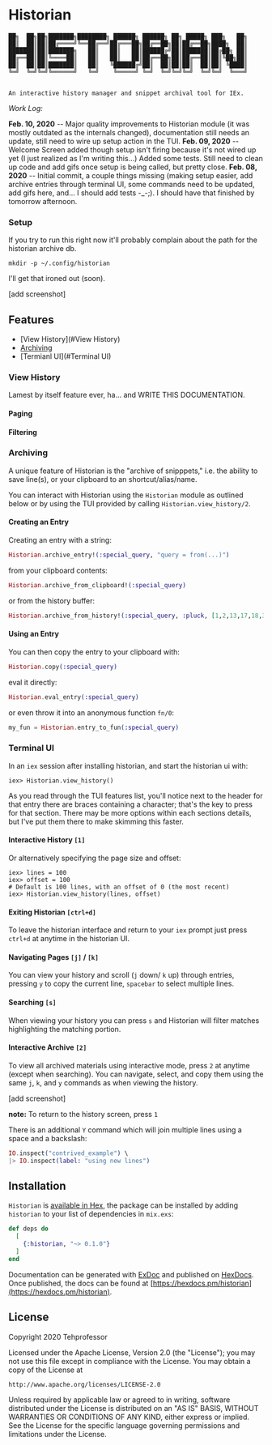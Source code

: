 # Historian

```text
██╗  ██╗██╗███████╗████████╗ ██████╗ ██████╗ ██╗ █████╗ ███╗   ██╗
██║  ██║██║██╔════╝╚══██╔══╝██╔═══██╗██╔══██╗██║██╔══██╗████╗  ██║
███████║██║███████╗   ██║   ██║   ██║██████╔╝██║███████║██╔██╗ ██║
██╔══██║██║╚════██║   ██║   ██║   ██║██╔══██╗██║██╔══██║██║╚██╗██║
██║  ██║██║███████║   ██║   ╚██████╔╝██║  ██║██║██║  ██║██║ ╚████║
╚═╝  ╚═╝╚═╝╚══════╝   ╚═╝    ╚═════╝ ╚═╝  ╚═╝╚═╝╚═╝  ╚═╝╚═╝  ╚═══╝


An interactive history manager and snippet archival tool for IEx.
```

_Work Log:_

**Feb. 10, 2020** -- Major quality improvements to Historian module (it was mostly outdated as the internals changed), documentation still needs an update, still need to wire up setup action in the TUI.
**Feb. 09, 2020** -- Welcome Screen added though setup isn't firing because it's not wired up yet (I just realized as I'm writing this...) Added some tests. Still need to clean up code and add gifs once setup is being called, but pretty close.
**Feb. 08, 2020** -- Initial commit, a couple things missing (making setup easier, add archive entries through terminal UI, some commands need to be updated, add gifs here, and... I should add tests -_-;). I should have that finished by tomorrow afternoon.

### Setup

If you try to run this right now it'll probably complain about the path for the historian archive db.

`mkdir -p ~/.config/historian`

I'll get that ironed out (soon).

[add screenshot]

## Features

- [View History](#View History)
- [Archiving](#Archiving)
- [Termianl UI](#Terminal UI)

### View History

Lamest by itself feature ever, ha... and WRITE THIS DOCUMENTATION.

#### Paging

#### Filtering

### Archiving

A unique feature of Historian is the "archive of snipppets," i.e. the ability to save line(s), or your clipboard to an
shortcut/alias/name.

You can interact with Historian using the `Historian` module as outlined below or by using the TUI provided by calling `Historian.view_history/2`.

#### Creating an Entry

Creating an entry with a string:
```elixir
Historian.archive_entry!(:special_query, "query = from(...)")
```

from your clipboard contents:
```elixir
Historian.archive_from_clipboard!(:special_query)
```

or from the history buffer:

```elixir
Historian.archive_from_history!(:special_query, :pluck, [1,2,13,17,18,33])
```

#### Using an Entry

You can then copy the entry to your clipboard with:

```elixir
Historian.copy(:special_query)
```

eval it directly:

```elixir
Historian.eval_entry(:special_query)
```

or even throw it into an anonymous function `fn/0`:

```elixir
my_fun = Historian.entry_to_fun(:special_query)
```

### Terminal UI

In an `iex` session after installing historian, and start the historian ui with:
```
iex> Historian.view_history()
```

As you read through the TUI features list, you'll notice next to the header for that entry there are braces containing a character; that's the key to press for that section. There may be more options within each sections details, but I've put them there to make skimming this faster.

#### Interactive History `[1]`

Or alternatively specifying the page size and offset:
```
iex> lines = 100
iex> offset = 100
# Default is 100 lines, with an offset of 0 (the most recent)
iex> Historian.view_history(lines, offset)
```

#### Exiting Historian `[ctrl+d]`

To leave the historian interface and return to your `iex` prompt just press `ctrl+d` at anytime in the historian UI.

#### Navigating Pages `[j]` / `[k]`

You can view your history and scroll (`j` down/ `k` up) through entries, pressing `y` to copy the current line, `spacebar` to select multiple lines.

#### Searching `[s]`

When viewing your history you can press `s` and Historian will filter matches highlighting the matching portion.

#### Interactive Archive `[2]`

To view all archived materials using interactive mode, press `2` at anytime (except when searching). You can navigate, select, and copy them using the same `j`, `k`, and `y` commands as when viewing the history.

[add screenshot]

**note:** To return to the history screen, press `1`

There is an additional `Y` command which will join multiple lines using a space and a backslash:

```elixir
IO.inspect("contrived_example") \
|> IO.inspect(label: "using new lines")
```

## Installation

`Historian` is [available in Hex](https://hex.pm/docs/publish), the package can be installed
by adding `historian` to your list of dependencies in `mix.exs`:

```elixir
def deps do
  [
    {:historian, "~> 0.1.0"}
  ]
end
```

Documentation can be generated with [ExDoc](https://github.com/elixir-lang/ex_doc)
and published on [HexDocs](https://hexdocs.pm). Once published, the docs can
be found at [https://hexdocs.pm/historian](https://hexdocs.pm/historian).

## License

Copyright 2020 Tehprofessor

Licensed under the Apache License, Version 2.0 (the "License"); you may not use this file except in compliance with the License. You may obtain a copy of the License at

    http://www.apache.org/licenses/LICENSE-2.0

Unless required by applicable law or agreed to in writing, software distributed under the License is distributed on an "AS IS" BASIS, WITHOUT WARRANTIES OR CONDITIONS OF ANY KIND, either express or implied. See the License for the specific language governing permissions and limitations under the License.
